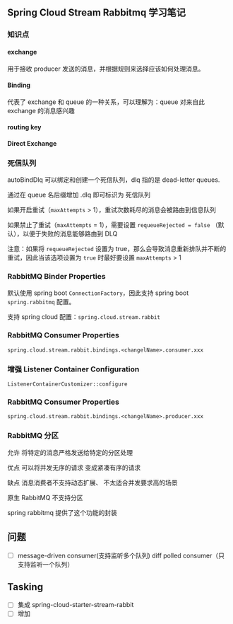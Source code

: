## Spring Cloud Stream Rabbitmq 学习笔记

### 知识点

#### exchange
用于接收 producer 发送的消息，并根据规则来选择应该如何处理消息。

#### Binding
代表了 exchange 和 queue 的一种关系，可以理解为：queue 对来自此 exchange 的消息感兴趣

#### routing key

#### Direct Exchange

### 死信队列
autoBindDlq 可以绑定和创建一个死信队列，dlq 指的是 dead-letter queues.

通过在 queue 名后缀增加 .dlq 即可标识为 死信队列

如果开启重试（`maxAttempts` > 1），重试次数耗尽的消息会被路由到信息队列

如果禁止了重试（`maxAttempts` = 1），需要设置 `requeueRejected = false` （默认），以便于失败的消息能够路由到 DLQ

注意：如果将 `requeueRejected` 设置为 true，那么会导致消息重新排队并不断的重试，因此当该选项设置为 `true` 时最好要设置 `maxAttempts` > 1


### RabbitMQ Binder Properties
默认使用 spring boot `ConnectionFactory`，因此支持 spring boot  `spring.rabbitmq` 配置。

支持 spring cloud 配置：`spring.cloud.stream.rabbit`

### RabbitMQ Consumer Properties
`spring.cloud.stream.rabbit.bindings.<changelName>.consumer.xxx`

### 增强 Listener Container Configuration 
`ListenerContainerCustomizer::configure`

### RabbitMQ Consumer Properties
`spring.cloud.stream.rabbit.bindings.<changelName>.producer.xxx`

### RabbitMQ 分区
允许 将特定的消息严格发送给特定的分区处理

优点 可以将并发无序的请求 变成紧凑有序的请求

缺点 消息消费者不支持动态扩展、 不太适合并发要求高的场景

原生 RabbitMQ 不支持分区

spring rabbitmq 提供了这个功能的封装


## 问题
- [ ] message-driven consumer(支持监听多个队列) diff polled consumer（只支持监听一个队列）


## Tasking
- [ ] 集成 spring-cloud-starter-stream-rabbit
- [ ] 增加
